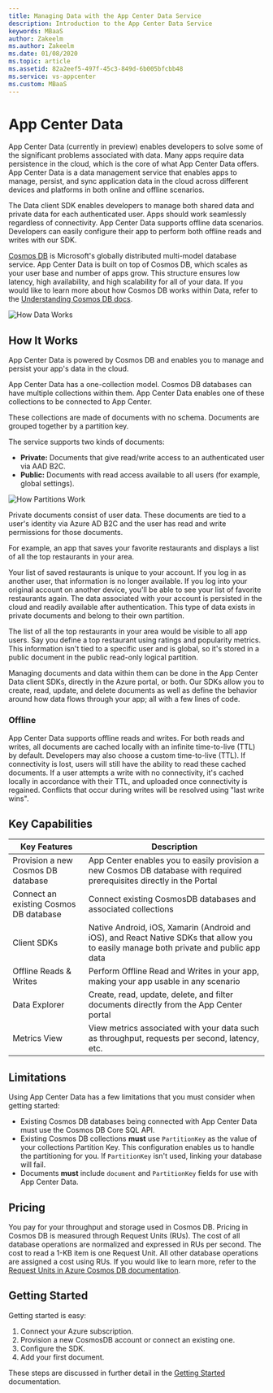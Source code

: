```yaml
---
title: Managing Data with the App Center Data Service
description: Introduction to the App Center Data Service
keywords: MBaaS
author: Zakeelm
ms.author: Zakeelm
ms.date: 01/08/2020
ms.topic: article
ms.assetid: 82a2eef5-497f-45c3-849d-6b005bfcbb48
ms.service: vs-appcenter
ms.custom: MBaaS
---
```


# App Center Data

App Center Data (currently in preview) enables developers to solve some of the significant problems associated with data. Many apps require data persistence in the cloud, which is the core of what App Center Data offers. App Center Data is a data management service that enables apps to manage, persist, and sync application data in the cloud across different devices and platforms in both online and offline scenarios.

The Data client SDK enables developers to manage both shared data and private data for each authenticated user. Apps should work seamlessly regardless of connectivity.  App Center Data supports offline data scenarios. Developers can easily configure their app to perform both offline reads and writes with our SDK.

[Cosmos DB](https://azure.microsoft.com/free/cosmos-db) is Microsoft's globally distributed multi-model database service. App Center Data is built on top of Cosmos DB, which scales as your user base and number of apps grow. This structure ensures low latency, high availability, and high scalability for all of your data. If you would like to learn more about how Cosmos DB works within Data, refer to the [Understanding Cosmos DB docs](~/data/understanding-cosmos-db.md).

![How Data Works](~/data/images/data-architecture.png)

## How It Works

App Center Data is powered by Cosmos DB and enables you to manage and persist your app's data in the cloud.

App Center Data has a one-collection model. Cosmos DB databases can have multiple collections within them. App Center Data enables one of these collections to be connected to App Center.

These collections are made of documents with no schema. Documents are grouped together by a partition key.

The service supports two kinds of documents:

* **Private:** Documents that give read/write access to an authenticated user via AAD B2C.
* **Public:** Documents with read access available to all users (for example, global settings).

![How Partitions Work](~/data/images/data-partitions.png)

Private documents consist of user data. These documents are tied to a user's identity via Azure AD B2C and the user has read and write permissions for those documents.

For example, an app that saves your favorite restaurants and displays a list of all the top restaurants in your area.  

Your list of saved restaurants is unique to your account. If you log in as another user, that information is no longer available. If you log into your original account on another device, you'll be able to see your list of favorite restaurants again. The data associated with your account is persisted in the cloud and readily available after authentication. This type of data exists in private documents and belong to their own partition.

The list of all the top restaurants in your area would be visible to all app users. Say you define a top restaurant using ratings and popularity metrics. This information isn't tied to a specific user and is global, so it's stored in a public document in the public read-only logical partition.

Managing documents and data within them can be done in the App Center Data client SDKs, directly in the Azure portal, or both. Our SDKs allow you to create, read, update, and delete documents as well as define the behavior around how data flows through your app; all with a few lines of code.

### Offline

App Center Data supports offline reads and writes. For both reads and writes, all documents are cached locally with an infinite time-to-live (TTL) by default. Developers may also choose a custom time-to-live (TTL). If connectivity is lost, users will still have the ability to read these cached documents. If a user attempts a write with no connectivity, it's cached locally in accordance with their TTL, and uploaded once connectivity is regained. Conflicts that occur during writes will be resolved using "last write wins".

## Key Capabilities  

| Key Features                           | Description |
| -------------------------------------- | ----------- |
| Provision a new Cosmos DB database     | App Center enables you to easily provision a new Cosmos DB database with required prerequisites directly in the Portal |
| Connect an existing Cosmos DB database | Connect existing CosmosDB databases and associated collections  |
| Client SDKs                            | Native Android, iOS, Xamarin (Android and iOS), and React Native SDKs that allow you to easily manage both private and public app data |
| Offline Reads & Writes                 | Perform Offline Read and Writes in your app, making your app usable in any scenario | 
| Data Explorer                          | Create, read, update, delete, and filter documents directly from the App Center portal |
| Metrics View                           | View metrics associated with your data such as throughput, requests per second, latency, etc.   |

## Limitations

Using App Center Data has a few limitations that you must consider when getting started:

* Existing Cosmos DB databases being connected with App Center Data must use the Cosmos DB Core SQL API.
* Existing Cosmos DB collections **must** use `PartitionKey` as the value of your collections Partition Key. This configuration enables us to handle the partitioning for you. If `PartitionKey` isn't used, linking your database will fail.
* Documents **must** include `document` and `PartitionKey` fields for use with App Center Data.

## Pricing

You pay for your throughput and storage used in Cosmos DB. Pricing in Cosmos DB is measured through Request Units (RUs). The cost of all database operations are normalized and expressed in RUs per second. The cost to read a 1-KB item is one Request Unit. All other database operations are assigned a cost using RUs. If you would like to learn more, refer to the [Request Units in Azure Cosmos DB documentation](https://docs.microsoft.com/azure/cosmos-db/request-units).

## Getting Started

Getting started is easy:

1. Connect your Azure subscription.
2. Provision a new CosmosDB account or connect an existing one.
3. Configure the SDK.
4. Add your first document.

These steps are discussed in further detail in the [Getting Started](~/data/getting-started.md) documentation.
